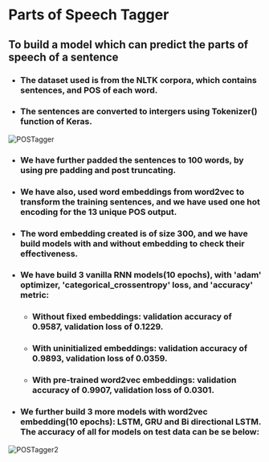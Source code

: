 # Parts of Speech Tagger
## To build a model which can predict the parts of speech of a sentence

- ### The dataset used is from the NLTK corpora, which contains sentences, and POS of each word.
- ### The sentences are converted to intergers using Tokenizer() function of Keras.
![POSTagger](https://user-images.githubusercontent.com/77088516/126310867-b375f2e7-fc8c-4618-a350-e2bd3e29dc8e.PNG)
- ### We have further padded the sentences to 100 words, by using pre padding and post truncating.
- ### We have also, used word embeddings from word2vec to transform the training sentences, and we have used one hot encoding for the 13 unique POS output.
- ### The word embedding created is of size 300, and we have build models with and without embedding to check their effectiveness.
- ### We have build 3 vanilla RNN models(10 epochs), with 'adam' optimizer, 'categorical_crossentropy' loss, and 'accuracy' metric:
  - ### Without fixed embeddings: validation accuracy of 0.9587, validation loss of 0.1229.
  - ### With uninitialized embeddings: validation accuracy of 0.9893, validation loss of 0.0359.
  - ### With pre-trained word2vec embeddings: validation accuracy of 0.9907, validation loss of 0.0301.
- ### We further build 3 more models with word2vec embedding(10 epochs): LSTM, GRU and Bi directional LSTM. The accuracy of all for models on test data can be se below:
![POSTagger2](https://user-images.githubusercontent.com/77088516/126312413-1683f5bc-132a-408a-98c2-58c2834c5514.PNG)
